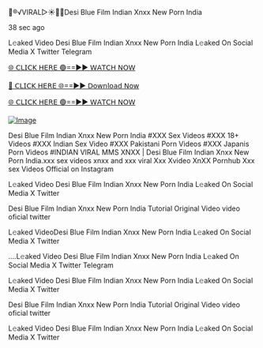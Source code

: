👙®️√VIRAL▷☀️👄💥Desi Blue Film Indian Xnxx New Porn India


38 sec ago

L𝚎aked Video Desi Blue Film Indian Xnxx New Porn India L𝚎aked On Social Media X Twitter Telegram

[🌐 𝖢𝖫𝖨𝖢𝖪 𝖧𝖤𝖱𝖤 🟢==►► 𝖶𝖠𝖳𝖢𝖧 𝖭𝖮𝖶](https://3-tanei-pinik.blogspot.com/2025/02/viral-video.html)

[🔴 𝖢𝖫𝖨𝖢𝖪 𝖧𝖤𝖱𝖤 🌐==►► 𝖣𝗈𝗐𝗇𝗅𝗈𝖺𝖽 𝖭𝗈𝗐](https://3-tanei-pinik.blogspot.com/2025/02/viral-video.html)

[🌐 𝖢𝖫𝖨𝖢𝖪 𝖧𝖤𝖱𝖤 🟢==►► 𝖶𝖠𝖳𝖢𝖧 𝖭𝖮𝖶](https://3-tanei-pinik.blogspot.com/2025/02/viral-video.html)

[![Image](https://github.com/user-attachments/assets/ff3b7bd4-415c-4ca3-a6c8-b1f096193c29)](https://3-tanei-pinik.blogspot.com/2025/02/viral-video.html)

Desi Blue Film Indian Xnxx New Porn India #XXX Sex Videos #XXX 18+ Videos #XXX Indian Sex Video #XXX Pakistani Porn Videos #XXX Japanis Porn Videos #INDIAN VIRAL MMS XNXX | Desi Blue Film Indian Xnxx New Porn India.xxx sex videos xnxx and xxx viral Xxx Xvideo XnXX Pornhub Xxx sex Videos Official on Instagram

L𝚎aked Video Desi Blue Film Indian Xnxx New Porn India L𝚎aked On Social Media X Twitter

Desi Blue Film Indian Xnxx New Porn India Tutorial Original Video video oficial twitter

L𝚎aked VideoDesi Blue Film Indian Xnxx New Porn India L𝚎aked On Social Media X Twitter

....L𝚎aked Video Desi Blue Film Indian Xnxx New Porn India L𝚎aked On Social Media X Twitter Telegram

L𝚎aked Video Desi Blue Film Indian Xnxx New Porn India L𝚎aked On Social Media X Twitter

Desi Blue Film Indian Xnxx New Porn India Tutorial Original Video video oficial twitter

L𝚎aked Video Desi Blue Film Indian Xnxx New Porn India L𝚎aked On Social Media X Twitter
